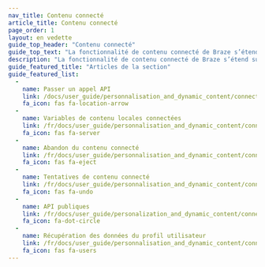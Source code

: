 ```yaml
---
nav_title: Contenu connecté
article_title: Contenu connecté
page_order: 1
layout: en vedette
guide_top_header: "Contenu connecté"
guide_top_text: "La fonctionnalité de contenu connecté de Braze s’étend sur la personnalisation du marketing afin d’accroître l’engagement des clients et les conversions. Cette fonction vous permet d'insérer toutes les informations accessibles via l'API directement dans les messages que vous envoyez aux utilisateurs. Le contenu connecté permet d'extraire du contenu soit directement de votre serveur web, soit à partir d'API accessibles au public. <br> <br> Vous pouvez également utiliser nos capacités de contenu connecté avec nos partenaires technologiques - comme <a href='/docs/partners/data_augmentation/contextual_location/accuweather/'>AccuWeather</a> et <a href='/docs/partners/channel_extensions/localization/transifex/'>Transifex</a>!"
description: "La fonctionnalité de contenu connecté de Braze s’étend sur la personnalisation du marketing afin d’accroître l’engagement des clients et les conversions. Cette fonction vous permet d'insérer toutes les informations accessibles via l'API directement dans les messages que vous envoyez aux utilisateurs."
guide_featured_title: "Articles de la section"
guide_featured_list:
  - 
    name: Passer un appel API
    link: /docs/user_guide/personnalisation_and_dynamic_content/connected_content/making_an_api_call/
    fa_icon: fas fa-location-arrow
  - 
    name: Variables de contenu locales connectées
    link: /fr/docs/user_guide/personnalisation_and_dynamic_content/connected_content/local_connected_content_variables/
    fa_icon: fas fa-server
  - 
    name: Abandon du contenu connecté
    link: /fr/docs/user_guide/personnalisation_and_dynamic_content/connected_content/aborting_connected_connected_content/
    fa_icon: fas fa-eject
  - 
    name: Tentatives de contenu connecté
    link: /fr/docs/user_guide/personnalisation_and_dynamic_content/connected_content/connected_content_retries/
    fa_icon: fas fa-undo
  - 
    name: API publiques
    link: /fr/docs/user_guide/personalization_and_dynamic_content/connected_content/public_apis/
    fa_icon: fa-dot-circle
  - 
    name: Récupération des données du profil utilisateur
    link: /fr/docs/user_guide/personnalisation_and_dynamic_content/connected_content/user_profile_fields_connected_content/
    fa_icon: fas fa-users
---
```


<br>
